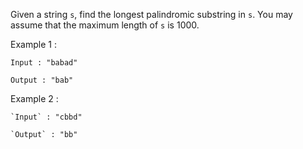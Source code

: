 Given a string `s`, find the longest palindromic substring in `s`. You may assume that the maximum length of `s` is 1000.

Example 1 :

```
Input : "babad"

Output : "bab"
```

Example 2 :

```
`Input` : "cbbd"

`Output` : "bb"
```
